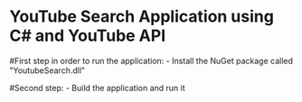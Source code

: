 ﻿# YouTube Search Application using C# and YouTube API #

#First step in order to run the application:
		- Install the NuGet package called "YoutubeSearch.dll"

#Second step:
		- Build the application and run it